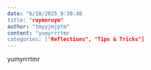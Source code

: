 ```yaml
---
date: "6/18/2025 9:30:40
title: "ruymnruym"
author: "tmyyjmjytm"
content: "yumyrrrtmr
categories: ["Reflections", "Tips & Tricks"]
---
```


yumyrrrtmr
